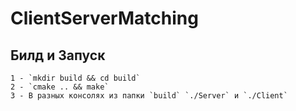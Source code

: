 # ClientServerMatching

## Билд и Запуск 
	1 - `mkdir build && cd build`
	2 - `cmake .. && make`
	3 - В разных консолях из папки `build` `./Server` и `./Client`
